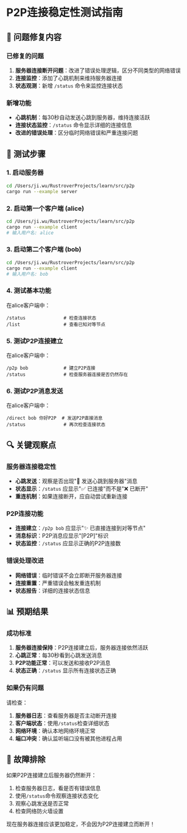 # P2P连接稳定性测试指南

## 🔧 问题修复内容

### 已修复的问题
1. **服务器连接断开问题**：改进了错误处理逻辑，区分不同类型的网络错误
2. **连接监控**：添加了心跳机制来维持服务器连接
3. **状态观测**：新增 `/status` 命令来监控连接状态

### 新增功能
- **心跳机制**：每30秒自动发送心跳到服务器，维持连接活跃
- **连接状态监控**：`/status` 命令显示详细的连接信息
- **改进的错误处理**：区分临时网络错误和严重连接问题

## 🧪 测试步骤

### 1. 启动服务器
```bash
cd /Users/ji.wu/RustroverProjects/learn/src/p2p
cargo run --example server
```

### 2. 启动第一个客户端 (alice)
```bash
cd /Users/ji.wu/RustroverProjects/learn/src/p2p
cargo run --example client
# 输入用户名: alice
```

### 3. 启动第二个客户端 (bob)
```bash
cd /Users/ji.wu/RustroverProjects/learn/src/p2p
cargo run --example client
# 输入用户名: bob
```

### 4. 测试基本功能
在alice客户端中：
```
/status              # 检查连接状态
/list                # 查看已知对等节点
```

### 5. 测试P2P连接建立
在alice客户端中：
```
/p2p bob             # 建立P2P连接
/status              # 检查服务器连接是否仍然存在
```

### 6. 测试P2P消息发送
在alice客户端中：
```
/direct bob 你好P2P  # 发送P2P直接消息
/status              # 再次检查连接状态
```

## 🔍 关键观察点

### 服务器连接稳定性
- **心跳发送**：观察是否出现"💓 发送心跳到服务器"消息
- **状态显示**：`/status` 应显示"✅ 已连接"而不是"❌ 已断开"
- **重连机制**：如果连接断开，应自动尝试重新连接

### P2P连接功能
- **连接建立**：`/p2p bob` 应显示"✨ 已直接连接到对等节点"
- **消息标识**：P2P消息应显示"[P2P]"标识
- **状态监控**：`/status` 应显示正确的P2P连接数

### 错误处理改进
- **网络错误**：临时错误不会立即断开服务器连接
- **连接重置**：严重错误会触发重连机制
- **状态报告**：详细的连接状态信息

## 📊 预期结果

### 成功标准
1. **服务器连接保持**：P2P连接建立后，服务器连接依然活跃
2. **心跳正常**：每30秒看到心跳发送消息
3. **P2P功能正常**：可以发送和接收P2P消息
4. **状态正确**：`/status` 显示所有连接状态正确

### 如果仍有问题
请检查：
1. **服务器日志**：查看服务器是否主动断开连接
2. **客户端状态**：使用`/status`检查详细状态
3. **网络环境**：确认本地网络环境正常
4. **端口冲突**：确认监听端口没有被其他进程占用

## 🎯 故障排除

如果P2P连接建立后服务器仍然断开：
1. 检查服务器日志，看是否有错误信息
2. 使用`/status`命令观察连接状态变化
3. 观察心跳发送是否正常
4. 检查网络防火墙设置

现在服务器连接应该更加稳定，不会因为P2P连接建立而断开！